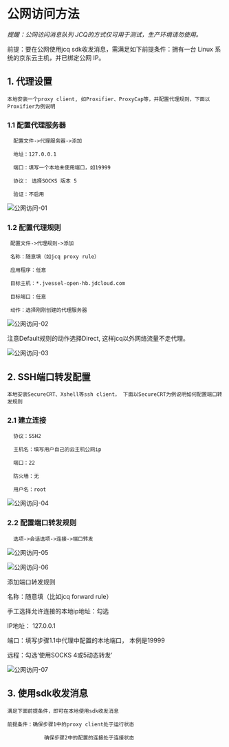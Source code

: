 # 公网访问方法
*提醒：公网访问消息队列 JCQ的方式仅可用于测试，生产环境请勿使用。*  

前提：要在公网使用jcq sdk收发消息，需满足如下前提条件：拥有一台 Linux 系统的京东云主机，并已绑定公网 IP。

## 1. 代理设置

    本地安装一个proxy client, 如Proxifier、ProxyCap等，并配置代理规则，下面以Proxifier为例说明

### 1.1 配置代理服务器

      配置文件->代理服务器->添加  

      地址：127.0.0.1  

      端口：填写一个本地未使用端口，如19999  

      协议： 选择SOCKS 版本 5  

      验证：不启用  

![公网访问-01](https://github.com/jdcloudcom/cn/blob/edit/image/Internet-Middleware/Message-Queue/公网访问-01.png)
 

### 1.2 配置代理规则

     配置文件->代理规则->添加  

     名称：随意填（如jcq proxy rule）   

     应用程序：任意  

     目标主机：*.jvessel-open-hb.jdcloud.com  

     目标端口：任意  

     动作：选择刚刚创建的代理服务器  


![公网访问-02](https://github.com/jdcloudcom/cn/blob/edit/image/Internet-Middleware/Message-Queue/公网访问-02.png)

注意Default规则的动作选择Direct, 这样jcq以外网络流量不走代理。  


![公网访问-03](https://github.com/jdcloudcom/cn/blob/edit/image/Internet-Middleware/Message-Queue/公网访问-03.png)



## 2. SSH端口转发配置

    本地安装SecureCRT、Xshell等ssh client， 下面以SecureCRT为例说明如何配置端口转发规则  

### 2.1 建立连接

      协议：SSH2  

      主机名：填写用户自己的云主机公网ip  

      端口：22  

      防火墙：无  

      用户名：root  

![公网访问-04](https://github.com/jdcloudcom/cn/blob/edit/image/Internet-Middleware/Message-Queue/公网访问-04.png)

### 2.2 配置端口转发规则

      选项->会话选项->连接->端口转发  


![公网访问-05](https://github.com/jdcloudcom/cn/blob/edit/image/Internet-Middleware/Message-Queue/公网访问-05.png)


![公网访问-06](https://github.com/jdcloudcom/cn/blob/edit/image/Internet-Middleware/Message-Queue/公网访问-06.png)

添加端口转发规则  

名称：随意填（比如jcq forward rule）   

手工选择允许连接的本地ip地址：勾选  

IP地址： 127.0.0.1  

端口：填写步骤1.1中代理中配置的本地端口， 本例是19999  

远程：勾选‘使用SOCKS 4或5动态转发’  


![公网访问-07](https://github.com/jdcloudcom/cn/blob/edit/image/Internet-Middleware/Message-Queue/公网访问-07.png)



## 3. 使用sdk收发消息

    满足下面前提条件，即可在本地使用sdk收发消息  

    前提条件：确保步骤1中的proxy client处于运行状态  

                确保步骤2中的配置的连接处于连接状态  
